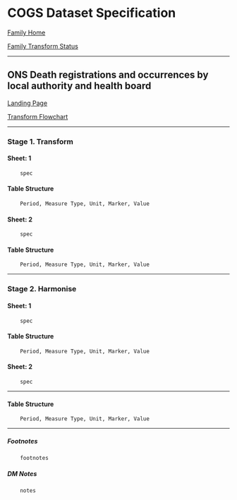# COGS Dataset Specification

[Family Home](https://gss-cogs.github.io/family-covid-19/datasets/specmenu.html)

[Family Transform Status](https://gss-cogs.github.io/family-covid-19/datasets/index.html)

----------

## ONS Death registrations and occurrences by local authority and health board 

[Landing Page](https://www.ons.gov.uk/peoplepopulationandcommunity/healthandsocialcare/causesofdeath/datasets/deathregistrationsandoccurrencesbylocalauthorityandhealthboard/2020)

[Transform Flowchart](https://gss-cogs.github.io/family-covid-19/datasets/specflowcharts.html?ONS-Death-registrations-and-occurrences-by-local-authority-and-health-board/flowchart.ttl)

----------

### Stage 1. Transform

#### Sheet: 1

		spec

#### Table Structure

		Period, Measure Type, Unit, Marker, Value

#### Sheet: 2

		spec

#### Table Structure

		Period, Measure Type, Unit, Marker, Value

-------------

### Stage 2. Harmonise

#### Sheet: 1

		spec

#### Table Structure

		Period, Measure Type, Unit, Marker, Value

#### Sheet: 2

		spec

----------

#### Table Structure

		Period, Measure Type, Unit, Marker, Value

--------------

##### Footnotes

		footnotes

##### DM Notes

		notes

